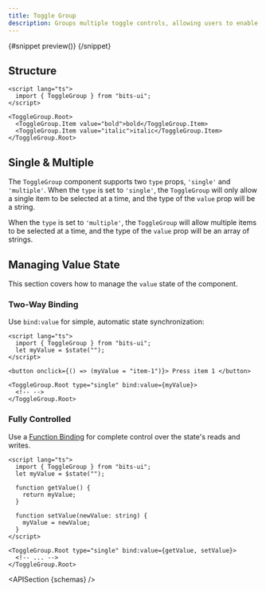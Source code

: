 ```yaml
---
title: Toggle Group
description: Groups multiple toggle controls, allowing users to enable one or multiple options.
---
```


<script>
	import { APISection, ComponentPreview, ToggleGroupDemo } from '$lib/components/index.js'
	let { schemas } = $props()
</script>

<ComponentPreview name="toggle-group-demo" componentName="ToggleGroup">

{#snippet preview()}
<ToggleGroupDemo />
{/snippet}

</ComponentPreview>

## Structure

```svelte
<script lang="ts">
  import { ToggleGroup } from "bits-ui";
</script>

<ToggleGroup.Root>
  <ToggleGroup.Item value="bold">bold</ToggleGroup.Item>
  <ToggleGroup.Item value="italic">italic</ToggleGroup.Item>
</ToggleGroup.Root>
```

## Single & Multiple

The `ToggleGroup` component supports two `type` props, `'single'` and `'multiple'`. When the `type` is set to `'single'`, the `ToggleGroup` will only allow a single item to be selected at a time, and the type of the `value` prop will be a string.

When the `type` is set to `'multiple'`, the `ToggleGroup` will allow multiple items to be selected at a time, and the type of the `value` prop will be an array of strings.

## Managing Value State

This section covers how to manage the `value` state of the component.

### Two-Way Binding

Use `bind:value` for simple, automatic state synchronization:

```svelte
<script lang="ts">
  import { ToggleGroup } from "bits-ui";
  let myValue = $state("");
</script>

<button onclick={() => (myValue = "item-1")}> Press item 1 </button>

<ToggleGroup.Root type="single" bind:value={myValue}>
  <!-- -->
</ToggleGroup.Root>
```

### Fully Controlled

Use a [Function Binding](https://svelte.dev/docs/svelte/bind#Function-bindings) for complete control over the state's reads and writes.

```svelte
<script lang="ts">
  import { ToggleGroup } from "bits-ui";
  let myValue = $state("");

  function getValue() {
    return myValue;
  }

  function setValue(newValue: string) {
    myValue = newValue;
  }
</script>

<ToggleGroup.Root type="single" bind:value={getValue, setValue}>
  <!-- ... -->
</ToggleGroup.Root>
```

<APISection {schemas} />
